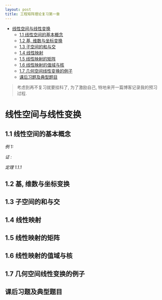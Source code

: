 ```yaml
---
layout: post
title: 工程矩阵理论复习第一章
---
```


<!-- TOC -->

- [线性空间与线性变换](#线性空间与线性变换)
    - [1.1 线性空间的基本概念](#11-线性空间的基本概念)
    - [1.2 基, 维数与坐标变换](#12-基-维数与坐标变换)
    - [1.3 子空间的和与交](#13-子空间的和与交)
    - [1.4 线性映射](#14-线性映射)
    - [1.5 线性映射的矩阵](#15-线性映射的矩阵)
    - [1.6 线性映射的值域与核](#16-线性映射的值域与核)
    - [1.7 几何空间线性变换的例子](#17-几何空间线性变换的例子)
    - [课后习题及典型题目](#课后习题及典型题目)

<!-- /TOC -->

> 考虑到再不复习就要挂科了, 为了激励自己, 特地来开一篇博客记录我的预习过程.

# 线性空间与线性变换

## 1.1 线性空间的基本概念



*例 1:* 



*证 :* 



*定理 1.1.1* 

## 1.2 基, 维数与坐标变换


## 1.3 子空间的和与交


## 1.4 线性映射

## 1.5 线性映射的矩阵

## 1.6 线性映射的值域与核

## 1.7 几何空间线性变换的例子

## 课后习题及典型题目